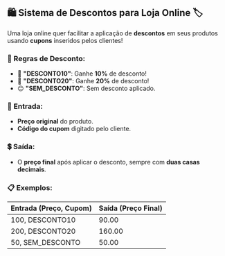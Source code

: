 ## 🛍️ Sistema de Descontos para Loja Online 🏷️

Uma loja online quer facilitar a aplicação de **descontos** em seus produtos usando **cupons** inseridos pelos clientes!

### 📌 Regras de Desconto:

* 💸 **"DESCONTO10"**: Ganhe **10%** de desconto! 
* 🤑 **"DESCONTO20"**: Ganhe **20%** de desconto! 
* 😔 **"SEM_DESCONTO"**: Sem desconto aplicado. 

### 📝 Entrada:

* **Preço original** do produto.
* **Código do cupom** digitado pelo cliente.

### 💲 Saída:

* O **preço final** após aplicar o desconto, sempre com **duas casas decimais**.

### 📋 Exemplos:

| Entrada (Preço, Cupom) | Saída (Preço Final) |
| :--------------------- | :------------------ |
| 100, DESCONTO10        | 90.00               |
| 200, DESCONTO20        | 160.00              |
| 50, SEM_DESCONTO       | 50.00               |